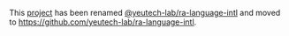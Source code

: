 This [project](https://module.kopaxgroup.com/yeutech/ra-language-intl) has been renamed [@yeutech-lab/ra-language-intl](https://www.npmjs.com/package/@yeutech-lab/ra-language-intl) and moved to https://github.com/yeutech-lab/ra-language-intl.
